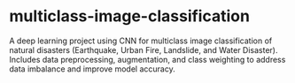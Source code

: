 # multiclass-image-classification
A deep learning project using CNN for multiclass image classification of natural disasters (Earthquake, Urban Fire, Landslide, and Water Disaster). Includes data preprocessing, augmentation, and class weighting to address data imbalance and improve model accuracy.
